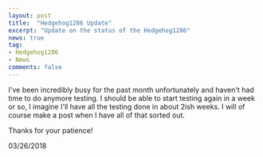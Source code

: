 ```yaml
---
layout: post
title:  "Hedgehog1286 Update"
excerpt: "Update on the status of the Hedgehog1286"
news: true
tag:
- Hedgehog1286
- News
comments: false
---
```


I've been incredibly busy for the past month unfortunately and haven't had time to do anymore testing. I should be able to start testing again in a week or so, I imagine I'll have all the testing done in about 2ish weeks. I will of course make a post when I have all of that sorted out.

Thanks for your patience!

03/26/2018